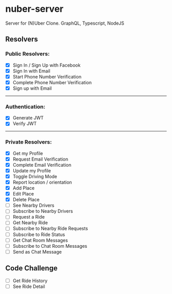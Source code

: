 # nuber-server

Server for (N)Uber Clone. GraphQL, Typescript, NodeJS

## Resolvers

### Public Resolvers:

- [x] Sign In / Sign Up with Facebook
- [x] Sign In with Email
- [x] Start Phone Number Verification
- [x] Complete Phone Number Verification
- [x] Sign up with Email

---

### Authentication:

- [x] Generate JWT
- [x] Verify JWT

---

### Private Resolvers:

- [x] Get my Profile
- [x] Request Email Verification
- [x] Complete Email Verification
- [x] Update my Profile
- [x] Toggle Driving Mode
- [x] Report location / orientation
- [x] Add Place
- [x] Edit Place
- [x] Delete Place
- [ ] See Nearby Drivers
- [ ] Subscribe to Nearby Drivers
- [ ] Request a Ride
- [ ] Get Nearby Ride
- [ ] Subscribe to Nearby Ride Requests
- [ ] Subscribe to Ride Status
- [ ] Get Chat Room Messages
- [ ] Subscribe to Chat Room Messages
- [ ] Send as Chat Message

## Code Challenge

- [ ] Get Ride History
- [ ] See Ride Detail
